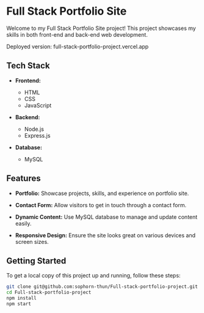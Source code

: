 # Full Stack Portfolio Site

Welcome to my Full Stack Portfolio Site project! This project showcases my skills in both front-end and back-end web development.

Deployed version: full-stack-portfolio-project.vercel.app

## Tech Stack

- **Frontend:**
  - HTML
  - CSS
  - JavaScript

- **Backend:**
  - Node.js
  - Express.js

- **Database:**
  - MySQL

## Features

- **Portfolio:** Showcase projects, skills, and experience on portfolio site.

- **Contact Form:** Allow visitors to get in touch through a contact form.

- **Dynamic Content:** Use MySQL database to manage and update content easily.

- **Responsive Design:** Ensure the site looks great on various devices and screen sizes.

## Getting Started

To get a local copy of this project up and running, follow these steps:

   ```bash
   git clone git@github.com:sophorn-thun/Full-stack-portfolio-project.git
   cd Full-stack-portfolio-project
   npm install
   npm start
   ```
   
   
